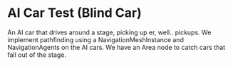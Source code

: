 # AI Car Test (Blind Car)
 An AI car that drives around a stage, picking up er, well.. pickups. We implement pathfinding using a NavigationMeshInstance and NavigationAgents on the AI cars. We have an Area node to catch cars that fall out of the stage.
